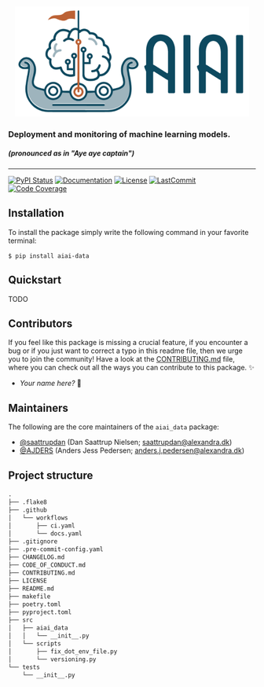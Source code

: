 <div align='center'>
<img src="https://raw.githubusercontent.com/alexandrainst/AIAI-data/main/gfx/aiai-data-logo.png" width="auto" height="224">
</div>

### Deployment and monitoring of machine learning models.
##### _(pronounced as in "Aye aye captain")_

______________________________________________________________________
[![PyPI Status](https://badge.fury.io/py/aiai_data.svg)](https://pypi.org/project/aiai_data/)
[![Documentation](https://img.shields.io/badge/docs-passing-green)](https://alexandrainst.github.io/AIAI-data/aiai_data.html)
[![License](https://img.shields.io/github/license/alexandrainst/AIAI-data)](https://github.com/alexandrainst/AIAI-data/blob/main/LICENSE)
[![LastCommit](https://img.shields.io/github/last-commit/alexandrainst/AIAI-data)](https://github.com/alexandrainst/AIAI-data/commits/main)
[![Code Coverage](https://img.shields.io/badge/Coverage-0%25-red.svg)](https://github.com/alexandrainst/AIAI-data/tree/main/tests)


## Installation
To install the package simply write the following command in your favorite terminal:
```
$ pip install aiai-data
```

## Quickstart
TODO


## Contributors

If you feel like this package is missing a crucial feature, if you encounter a bug or
if you just want to correct a typo in this readme file, then we urge you to join the
community! Have a look at the [CONTRIBUTING.md](./CONTRIBUTING.md) file, where you can
check out all the ways you can contribute to this package. :sparkles:

- _Your name here?_ :tada:


## Maintainers

The following are the core maintainers of the `aiai_data` package:

- [@saattrupdan](https://github.com/saattrupdan) (Dan Saattrup Nielsen; saattrupdan@alexandra.dk)
- [@AJDERS](https://github.com/AJDERS) (Anders Jess Pedersen; anders.j.pedersen@alexandra.dk)


## Project structure
```
.
├── .flake8
├── .github
│   └── workflows
│       ├── ci.yaml
│       └── docs.yaml
├── .gitignore
├── .pre-commit-config.yaml
├── CHANGELOG.md
├── CODE_OF_CONDUCT.md
├── CONTRIBUTING.md
├── LICENSE
├── README.md
├── makefile
├── poetry.toml
├── pyproject.toml
├── src
│   ├── aiai_data
│   │   └── __init__.py
│   └── scripts
│       ├── fix_dot_env_file.py
│       └── versioning.py
└── tests
    └── __init__.py
```
